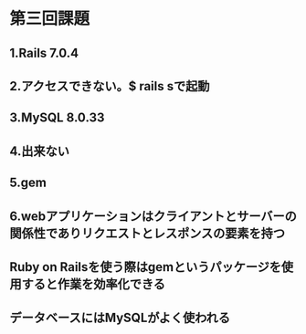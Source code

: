 # 第三回課題  
## 1.Rails 7.0.4  
## 2.アクセスできない。$ rails sで起動  
## 3.MySQL 8.0.33  
## 4.出来ない  
## 5.gem  
## 6.webアプリケーションはクライアントとサーバーの関係性でありリクエストとレスポンスの要素を持つ  
## Ruby on Railsを使う際はgemというパッケージを使用すると作業を効率化できる  
## データベースにはMySQLがよく使われる